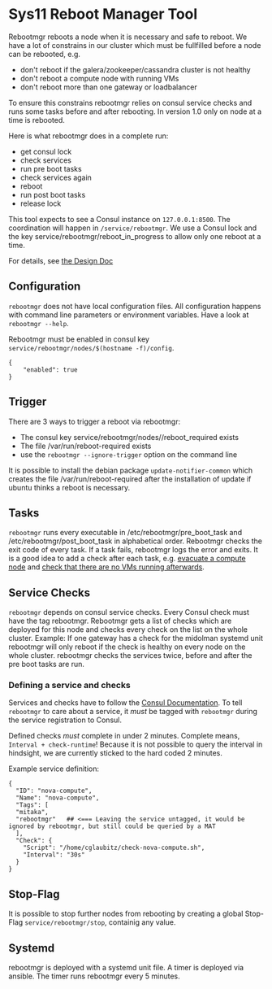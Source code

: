 # Sys11 Reboot Manager Tool

Rebootmgr reboots a node when it is necessary and safe to reboot. We have a lot of constrains in our cluster which must be fullfilled before a node can be rebooted, e.g.

 - don't reboot if the galera/zookeeper/cassandra cluster is not healthy
 - don't reboot a compute node with running VMs
 - don't reboot more than one gateway or loadbalancer

To ensure this constrains rebootmgr relies on consul service checks and runs some tasks before and after rebooting. In version 1.0 only on node at a time is rebooted.

Here is what rebootmgr does in a complete run:

  - get consul lock
  - check services
  - run pre boot tasks
  - check services again
  - reboot
  - run post boot tasks
  - release lock 

This tool expects to see a Consul instance on `127.0.0.1:8500`.
The coordination will happen in `/service/rebootmgr`. We use a Consul lock and the key service/rebootmgr/reboot_in_progress to allow only one reboot at a time.

For details, see [the Design Doc](https://intra.syseleven.de/confluence/pages/viewpage.action?spaceKey=CLOUD&title=Design+Document%3A+Unattended+Reboots)

## Configuration

`rebootmgr` does not have local configuration files. All configuration happens with command line parameters or environment variables.
Have a look at `rebootmgr --help`.

Rebootmgr must be enabled in consul key `service/rebootmgr/nodes/$(hostname -f)/config`.

```
{
    "enabled": true
}
```

## Trigger

There are 3 ways to trigger a reboot via rebootmgr:
  - The consul key service/rebootmgr/nodes/<node>/reboot_required exists
  - The file /var/run/reboot-required exists
  - use the `rebootmgr --ignore-trigger` option on the command line

It is possible to install the debian package `update-notifier-common` which creates the file /var/run/reboot-required after the installation of update if ubuntu thinks a reboot is necessary. 

## Tasks

`rebootmgr` runs every executable in /etc/rebootmgr/pre_boot_task and /etc/rebootmgr/post_boot_task in alphabetical order. Rebootmgr checks the exit code of every task. If a task fails, rebootmgr logs the error and exits. It is a good idea to add a check after each task, e.g. [evacuate a compute node](https://gitlab.syseleven.de/openstack/underlay/blob/master/ansible/roles/rebootmgr/files/pre_boot_tasks/50_host_evacuate) and [check that there are no VMs running afterwards](https://gitlab.syseleven.de/openstack/underlay/blob/master/ansible/roles/rebootmgr/files/pre_boot_tasks/51_check_running_vms). 

## Service Checks

`rebootmgr` depends on consul service checks. Every Consul check must have the tag rebootmgr. Rebootmgr gets a list of checks which are deployed for this node and checks every check on the list on the whole cluster. Example: If one gateway has a check for the midolman systemd unit rebootmgr will only reboot if the check is healthy on every node on the whole cluster. 
rebootmgr checks the services twice, before and after the pre boot tasks are run. 

### Defining a service and checks

Services and checks have to follow the [Consul Documentation](https://www.consul.io/docs/index.html). To tell `rebootmgr` to care about a service, it *must* be tagged with `rebootmgr` during the service registration to Consul.


Defined checks *must* complete in under 2 minutes. Complete means, `Interval + check-runtime`! Because it is not possible to query the interval in hindsight, we are currently sticked to the hard coded 2 minutes.

Example service definition:
```
{
  "ID": "nova-compute",
  "Name": "nova-compute",
  "Tags": [
  "mitaka",
  "rebootmgr"   ## <=== Leaving the service untagged, it would be ignored by rebootmgr, but still could be queried by a MAT
  ],
  "Check": {
    "Script": "/home/cglaubitz/check-nova-compute.sh",
    "Interval": "30s"
  }
}
```

## Stop-Flag

It is possible to stop further nodes from rebooting by creating a global Stop-Flag `service/rebootmgr/stop`, containig any value.

## Systemd

rebootmgr is deployed with a systemd unit file. A timer is deployed via ansible. The timer runs rebootmgr every 5 minutes.
